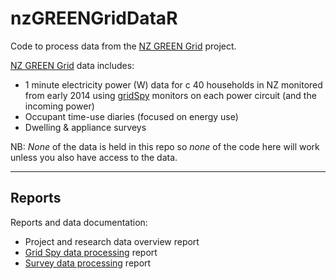 # nzGREENGridDataR
Code to process data from the [NZ GREEN Grid](https://www.otago.ac.nz/centre-sustainability/research/energy/otago050285.html) project.

[NZ GREEN Grid](https://www.otago.ac.nz/centre-sustainability/research/energy/otago050285.html) data includes:

 * 1 minute electricity power (W) data for c 40 households in NZ monitored from early 2014 using [gridSpy](https://gridspy.com/) monitors on each power circuit (and the incoming power)
 * Occupant time-use diaries (focused on energy use)
 * Dwelling & appliance surveys

NB: *None* of the data is held in this repo so *none* of the code here will work unless you also have access to the data. 

----

## Reports

Reports and data documentation:

 * Project and research data overview report
 * [Grid Spy data processing](gridSpy1mProcessingReport.html) report
 * [Survey data processing](surveyProcessingReport.pdf) report